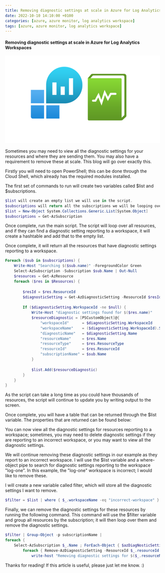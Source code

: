 ```yaml
---
title: Removing diagnostic settings at scale in Azure for Log Analytics Workspaces.
date: 2022-10-10 14:10:00 +0100
categories: [azure, azure monitor, log analytics workspace]
tags: [azure, azure monitor, log analytics workspace]
---
```


#### Removing diagnostic settings at scale in Azure for Log Analytics Workspaces

![alt text](../assets/blog/remove-diag-settings/image.png)

Sometimes you may need to view all the diagnostic settings for your resources and where they are sending them. You may also have a requirement to remove these at scale. This blog will go over exactly this.

Firstly you will need to open PowerShell; this can be done through the Cloud Shell, which already has the required modules installed.

The first set of commands to run will create two variables called $list and $subscriptions.

```powershell
$list will create an empty list we will use in the script.
$subscriptions will return all the subscriptions we will be looping over.
$list = New-Object System.Collections.Generic.List[System.Object]
$subscriptions = Get-AzSubscription
```

Once complete, run the main script. The script will loop over all resources, and if they can find a diagnostic setting reporting to a workspace, it will create a hashtable and add that to the empty list.

Once complete, it will return all the resources that have diagnostic settings reporting to a workspace.

```powershell
Foreach ($sub in $subscriptions) {
    Write-Host "Searching $($sub.name)" -ForegroundColor Green
    Select-AzSubscription -Subscription $sub.Name | Out-Null
    $resources = Get-AzResource
    foreach ($res in $Resources) {

        $resId = $res.ResourceId
        $diagnosticSetting = Get-AzDiagnosticSetting -ResourceId $resId -WarningAction SilentlyContinue -ErrorAction SilentlyContinue
        
        If ($diagnosticSetting.WorkspaceId -ne $null) {
            Write-Host "diagnostic settings found for $($res.name)"
            $resourceDiagnostic = [PSCustomObject]@{ 
                "workspaceId"      = $diagnosticSetting.WorkspaceId
                "workspaceName"    = ($diagnosticSetting.WorkspaceId).Split("/")[8]
                "diagnosticName"   = $diagnosticSetting.Name
                "resourceName"     = $res.Name
                "resourceType"     = $res.ResourceType
                "resourceId"       = $res.ResourceId
                "subscriptionName" = $sub.Name
            }
            
            $list.Add($resourceDiagnostic)
        }
    }
}
```

As the script can take a long time as you could have thousands of resources, the script will continue to update you by writing output to the screen.

Once complete, you will have a table that can be returned through the $list variable. The properties that are returned can be found below:

You can now view all the diagnostic settings for resources reporting to a workspace; sometimes, you may need to delete diagnostic settings if they are reporting to an incorrect workspace, or you may want to view all the diagnostic settings.

We will continue removing these diagnostic settings in our example as they report to an incorrect workspace. I will use the $list variable and a where-object pipe to search for diagnostic settings reporting to the workspace "log-one". In this example, the "log-one" workspace is incorrect; I would like to remove these.

I will create a new variable called filter, which will store all the diagnostic settings I want to remove.

```powershell
$filter = $list | where { $_.workspaceName -eq "incorrect-workspace" }
```

Finally, we can remove the diagnostic settings for these resources by running the following command. This command will use the $filter variable and group all resources by the subscription; it will then loop over them and remove the diagnostic settings.

```powershell
$filter | Group-Object -p subscriptionName | 
foreach { 
    Select-AzSubscription $_.Name ; ForEach-Object { $azDiagNosticSetting = ($_.group) ; $azDiagNosticSetting | 
        foreach { Remove-AzDiagnosticSetting -ResourceId $_.resourceId -Name $_.diagnosticName ; 
            write-host "Removing diagnostic settings for $($_.resourceName) in $($_.subscriptionName), old workspace: $($_.workspaceName)" -f green } } }
```

Thanks for reading! If this article is useful, please just let me know. :)
